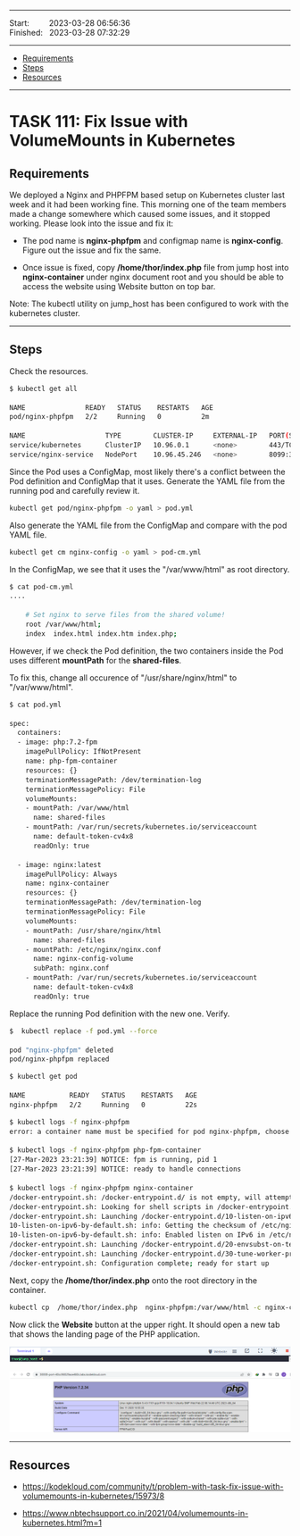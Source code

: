 
------------------------------

Start: &nbsp;&nbsp;&nbsp;&nbsp;&nbsp;&nbsp;&nbsp;&nbsp;2023-03-28 06:56:36  
Finished: &nbsp;&nbsp;2023-03-28 07:32:29

------------------------------

- [Requirements](#requirements)
- [Steps](#steps)
- [Resources](#resources)

------------------------------

# TASK 111: Fix Issue with VolumeMounts in Kubernetes

## Requirements

We deployed a Nginx and PHPFPM based setup on Kubernetes cluster last week and it had been working fine. This morning one of the team members made a change somewhere which caused some issues, and it stopped working. Please look into the issue and fix it:

- The pod name is **nginx-phpfpm** and configmap name is **nginx-config**. Figure out the issue and fix the same.

- Once issue is fixed, copy **/home/thor/index.php** file from jump host into **nginx-container** under nginx document root and you should be able to access the website using Website button on top bar.

Note: The kubectl utility on jump_host has been configured to work with the kubernetes cluster.

------------------------------

## Steps

Check the resources.

```bash
$ kubectl get all 

NAME               READY   STATUS    RESTARTS   AGE
pod/nginx-phpfpm   2/2     Running   0          2m

NAME                    TYPE        CLUSTER-IP     EXTERNAL-IP   PORT(S)          AGE
service/kubernetes      ClusterIP   10.96.0.1      <none>        443/TCP          177m
service/nginx-service   NodePort    10.96.45.246   <none>        8099:30008/TCP   119s
```

Since the Pod uses a ConfigMap, most likely there's a conflict between the Pod definition and ConfigMap that it uses. Generate the YAML file from the running pod and carefully review it.

```bash
kubectl get pod/nginx-phpfpm -o yaml > pod.yml 
```

Also generate the YAML file from the ConfigMap and compare with the pod YAML file.

```bash
kubectl get cm nginx-config -o yaml > pod-cm.yml  
```

In the ConfigMap, we see that it uses the "/var/www/html" as root directory.

```bash
$ cat pod-cm.yml
....

    # Set nginx to serve files from the shared volume!
    root /var/www/html;
    index  index.html index.htm index.php;
```

However, if we check the Pod definition, the two containers inside the Pod uses different **mountPath** for the **shared-files**.

To fix this, change all occurence of "/usr/share/nginx/html" to "/var/www/html".

```bash
$ cat pod.yml

spec:
  containers:
  - image: php:7.2-fpm
    imagePullPolicy: IfNotPresent
    name: php-fpm-container
    resources: {}
    terminationMessagePath: /dev/termination-log
    terminationMessagePolicy: File
    volumeMounts:
    - mountPath: /var/www/html
      name: shared-files
    - mountPath: /var/run/secrets/kubernetes.io/serviceaccount
      name: default-token-cv4x8
      readOnly: true

  - image: nginx:latest
    imagePullPolicy: Always
    name: nginx-container
    resources: {}
    terminationMessagePath: /dev/termination-log
    terminationMessagePolicy: File
    volumeMounts:
    - mountPath: /usr/share/nginx/html
      name: shared-files
    - mountPath: /etc/nginx/nginx.conf
      name: nginx-config-volume
      subPath: nginx.conf
    - mountPath: /var/run/secrets/kubernetes.io/serviceaccount
      name: default-token-cv4x8
      readOnly: true  
```

Replace the running Pod definition with the new one. Verify.

```bash
$  kubectl replace -f pod.yml --force

pod "nginx-phpfpm" deleted
pod/nginx-phpfpm replaced  
```
```bash
$ kubectl get pod

NAME           READY   STATUS    RESTARTS   AGE
nginx-phpfpm   2/2     Running   0          22s 
```
```bash
$ kubectl logs -f nginx-phpfpm
error: a container name must be specified for pod nginx-phpfpm, choose one of: [php-fpm-container nginx-container]

$ kubectl logs -f nginx-phpfpm php-fpm-container
[27-Mar-2023 23:21:39] NOTICE: fpm is running, pid 1
[27-Mar-2023 23:21:39] NOTICE: ready to handle connections 

$ kubectl logs -f nginx-phpfpm nginx-container
/docker-entrypoint.sh: /docker-entrypoint.d/ is not empty, will attempt to perform configuration
/docker-entrypoint.sh: Looking for shell scripts in /docker-entrypoint.d/
/docker-entrypoint.sh: Launching /docker-entrypoint.d/10-listen-on-ipv6-by-default.sh
10-listen-on-ipv6-by-default.sh: info: Getting the checksum of /etc/nginx/conf.d/default.conf
10-listen-on-ipv6-by-default.sh: info: Enabled listen on IPv6 in /etc/nginx/conf.d/default.conf
/docker-entrypoint.sh: Launching /docker-entrypoint.d/20-envsubst-on-templates.sh
/docker-entrypoint.sh: Launching /docker-entrypoint.d/30-tune-worker-processes.sh
/docker-entrypoint.sh: Configuration complete; ready for start up
```

Next, copy the **/home/thor/index.php** onto the root directory in the container.

```bash
kubectl cp  /home/thor/index.php  nginx-phpfpm:/var/www/html -c nginx-container  
```

Now click the **Website** button at the upper right. It should open a new tab that shows the landing page of the PHP application.

![](../Images/task111websitebutton.png)

![](../Images/task111phplandingpage.png)

------------------------------

## Resources

- https://kodekloud.com/community/t/problem-with-task-fix-issue-with-volumemounts-in-kubernetes/15973/8

- https://www.nbtechsupport.co.in/2021/04/volumemounts-in-kubernetes.html?m=1

